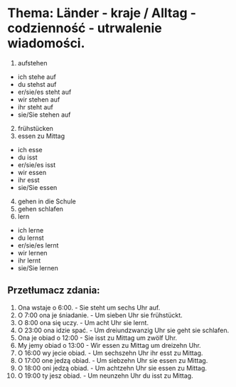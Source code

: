 # Thema: Länder - kraje / Alltag - codzienność - utrwalenie wiadomości.
1. aufstehen
  - ich stehe auf
  - du stehst auf
  - er/sie/es steht auf
  - wir stehen auf
  - ihr steht auf
  - sie/Sie stehen auf
2. frühstücken
3. essen zu Mittag
  - ich esse
  - du isst
  - er/sie/es isst
  - wir essen
  - ihr esst
  - sie/Sie essen
4. gehen in die Schule
5. gehen schlafen
6. lern
  - ich lerne
  - du lernst
  - er/sie/es lernt
  - wir lernen
  - ihr lernt
  - sie/Sie lernen
## Przetłumacz zdania:
1. Ona wstaje o 6:00. - Sie steht um sechs Uhr auf.
2. O 7:00 ona je śniadanie. - Um sieben Uhr sie frühstückt.
3. O 8:00 ona się uczy. - Um acht Uhr sie lernt.
4. O 23:00 ona idzie spać. - Um dreiundzwanzig Uhr sie geht sie schlafen.
5. Ona je obiad o 12:00 - Sie isst zu Mittag um zwölf Uhr.
6. My jemy obiad o 13:00 - Wir essen zu Mittag um dreizehn Uhr.
7. O 16:00 wy jecie obiad. -  Um sechszehn Uhr ihr esst zu Mittag.
8. O 17:00 one jedzą obiad. - Um siebzehn Uhr sie essen zu Mittag.
9. O 18:00 oni jedzą obiad. - Um achtzehn Uhr sie essen zu Mittag.
10. O 19:00 ty jesz obiad. - Um neunzehn Uhr du isst zu Mittag.
